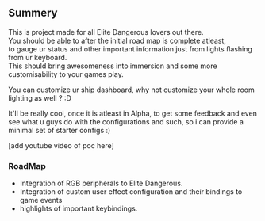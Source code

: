 ## Summery
This is project made for all Elite Dangerous lovers out there.  
You should be able to after the initial road map is complete atleast,  
to gauge ur status and other important information just from lights flashing from ur keyboard.  
This should bring awesomeness into immersion and some more customisability to your games play.  

You can customize ur ship dashboard, why not customize your whole room lighting as well ? :D  

It'll be really cool, once it is atleast in Alpha, to get some feedback and even see what u guys do with the configurations and such, so i can provide a minimal set of starter configs :)

[add youtube video of poc here]

### RoadMap
- Integration of RGB peripherals to Elite Dangerous.
- Integration of custom user effect configuration and their bindings to game events
- highlights of important keybindings.
